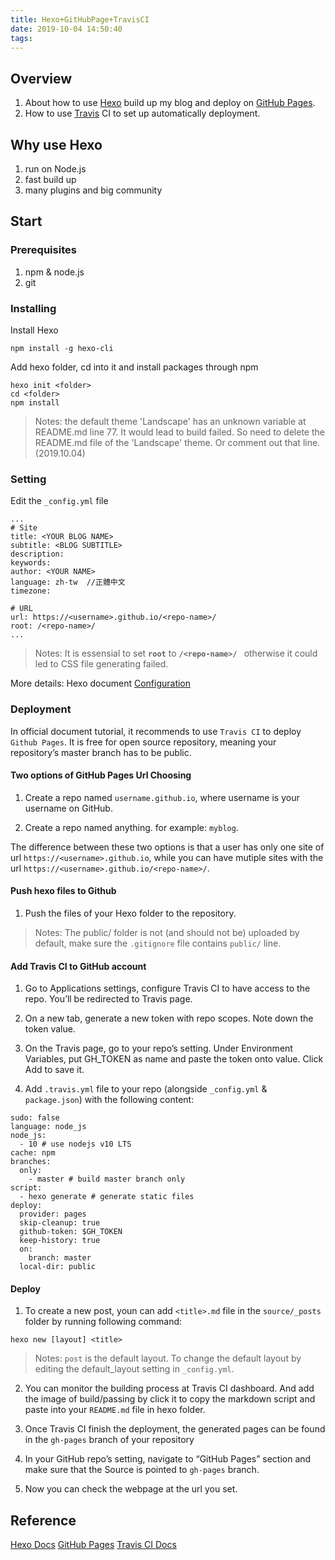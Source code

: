 ```yaml
---
title: Hexo+GitHubPage+TravisCI
date: 2019-10-04 14:50:40
tags:
---
```


## Overview
 1. About how to use [Hexo](https://hexo.io/) build up my blog and deploy on [GitHub Pages]().
 2. How to use [Travis](https://travis-ci.com/) CI to set up automatically deployment.

## Why use Hexo
 1. run on Node.js
 2. fast build up
 3. many plugins and big community

## Start

### Prerequisites

1. npm & node.js
2. git

### Installing

Install Hexo
```
npm install -g hexo-cli
```

Add hexo folder, cd into it and install packages through npm
```
hexo init <folder>
cd <folder>
npm install
```
>Notes: the default theme 'Landscape' has an unknown variable at README.md line 77. It would lead to build failed. So need to delete the README.md file of the 'Landscape' theme. Or comment out that line. (2019.10.04)

### Setting

Edit the `_config.yml` file 
```
...
# Site
title: <YOUR BLOG NAME>
subtitle: <BLOG SUBTITLE>
description:
keywords:
author: <YOUR NAME>
language: zh-tw  //正體中文
timezone:

# URL
url: https://<username>.github.io/<repo-name>/
root: /<repo-name>/
...
```
> Notes: It is essensial to set **`root`** to **`/<repo-name>/ `** otherwise it could led to CSS file generating failed.

More details: Hexo document [Configuration](https://hexo.io/docs/configuration.html)

### Deployment

In official document tutorial, it recommends to use `Travis CI` to deploy `Github Pages`. It is free for open source repository, meaning your repository’s master branch has to be public.

#### Two options of GitHub Pages Url Choosing

1. Create a repo named `username.github.io`, where username is your username on GitHub. 

2. Create a repo named anything. for example: `myblog`.

The difference between these two options is that a user has only one site of url `https://<username>.github.io`, while you can have mutiple sites with the url `https://<username>.github.io/<repo-name>/`.


#### Push hexo files to Github

1. Push the files of your Hexo folder to the repository. 

>Notes: The public/ folder is not (and should not be) uploaded by default, make sure the `.gitignore` file contains `public/` line.

#### Add Travis CI to GitHub account

1. Go to Applications settings, configure Travis CI to have access to the repo. You’ll be redirected to Travis page.

2. On a new tab, generate a new token with repo scopes. Note down the token value.

3. On the Travis page, go to your repo’s setting. Under Environment Variables, put GH_TOKEN as name and paste the token onto value. Click Add to save it.

4. Add `.travis.yml` file to your repo (alongside `_config.yml` & `package.json`) with the following content:
```
sudo: false
language: node_js
node_js:
  - 10 # use nodejs v10 LTS
cache: npm
branches:
  only:
    - master # build master branch only
script:
  - hexo generate # generate static files
deploy:
  provider: pages
  skip-cleanup: true
  github-token: $GH_TOKEN
  keep-history: true
  on:
    branch: master
  local-dir: public
```

#### Deploy

1. To create a new post, youn can add `<title>.md` file in the `source/_posts` folder by running following command:
```
hexo new [layout] <title>
``` 
> Notes: `post` is the default layout. To change the default layout by editing the default_layout setting in `_config.yml`.

2. You can monitor the building process at Travis CI dashboard. And add the image of build/passing by click it to copy the markdown script and paste into your `README.md` file in hexo folder.

3. Once Travis CI finish the deployment, the generated pages can be found in the `gh-pages` branch of your repository

4. In your GitHub repo’s setting, navigate to “GitHub Pages” section and make sure that the Source is pointed to `gh-pages` branch.

5. Now you can check the webpage at the url you set.

## Reference

[Hexo Docs](https://hexo.io/docs/configuration.html)
[GitHub Pages](https://help.github.com/en/articles/getting-started-with-github-pages)
[Travis CI Docs](https://docs.travis-ci.com/user/tutorial/)

